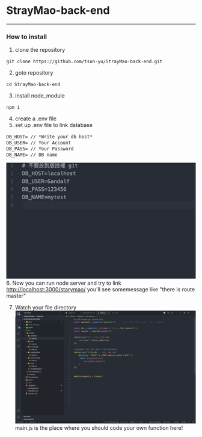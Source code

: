 # StrayMao-back-end

---

### How to install

1. clone the repository

```
git clone https://github.com/tsun-yu/StrayMao-back-end.git
```

2. goto repository

```
cd StrayMao-back-end
```

3. install node_module

```
npm i
```

4. create a .env file
5. set up .env file to link database

```
DB_HOST= // *Write your db host*
DB_USER= // Your Account
DB_PASS= // Your Password
DB_NAME= // DB name
```

![example](./data/example.png "example") 
6. Now you can run node server and try to link <http://localhost:3000/starymao/>
you'll see somemessage like "there is route master" 


7. Watch your file directory
![code here](./data/code_here.png "Code Here")
main.js is the place where you should code your own function here!
